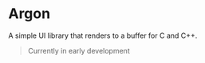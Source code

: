 # Argon

A simple UI library that renders to a buffer for C and C++.

> Currently in early development

